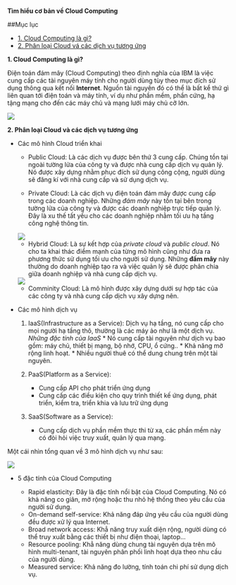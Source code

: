 **Tìm hiểu cơ bản về Cloud Computing**

##Mục lục

* [1. Cloud Computing là gì?](#1)
* [2. Phân loại Cloud vá các dịch vụ tương ứng](#2)

<a name="1"></a>

**1. Cloud Computing là gì?**

Điện toán đám mây (Cloud Computing) theo định nghĩa của IBM là việc cung cấp các tài nguyên máy tính cho người dùng tùy theo mục đích sử dụng thông qua kết nối **Internet**. Nguồn tài nguyên đó có thể là bất kể thứ gì liên quan tới điện toán và máy tính, ví dụ như phần mềm, phần cứng, hạ tậng mạng cho đến các máy chủ và mạng lưới máy chủ cỡ lớn.

<img src="https://imgur.com/a/35eBgQ1">

<a name="2"></a>

**2. Phân loại Cloud và các dịch vụ tương ứng**

* Các mô hình Cloud triển khai

    * Public Cloud: Là các dịch vụ được bên thứ 3 cung cấp. Chúng tồn tại ngoài tường lửa của công ty và được nhà cung cấp dịch vụ quản lý. Nó được xây dựng nhằm phục đích sử dụng công cộng, người dùng sẽ đăng kí với nhà cung cấp và sử dụng dịch vụ.

    * Private Cloud: Là các dịch vụ điện toán đám mây được cung cấp trong các doanh nghiệp. Những *đám mây* này tồn tại bên trong tường lửa của công ty và được các doanh nghiệp trực tiếp quản lý. Đây là xu thế tất yếu cho các doanh nghiệp nhằm tối ưu hạ tầng công nghệ thông tin.

    <img src="[Imgur](https://i.imgur.com/2jsG4BU.png)">

    * Hybrid Cloud: Là sự kết hợp của *private cloud* và *public cloud*. Nó cho ta khai thác điểm mạnh của từng mô hình cũng như đưa ra phương thức sử dụng tối ưu cho người sử dụng. Những **đấm mây** này thường do doanh nghiệp tạo ra và việc quản lý sẽ được phân chia giữa doanh nghiệp và nhà cung cấp dịch vụ.

    <img src="[Imgur](https://i.imgur.com/GUCC6ld.png)">

    * Comminity Cloud: Là mô hình được xây dựng dưới sự hợp tác của các công ty và nhà cung cấp dịch vụ xây dựng nên.


* Các mô hình dịch vụ

    1. IaaS(Infrastructure as a Service): Dịch vụ hạ tầng, nó cung cấp cho mọi người hạ tầng thô, thường là các máy ảo như là một dịch vụ.
        *Những đặc tính của IaaS*
            * Nó cung cấp tài nguyên như dịch vụ bao gồm: máy chủ, thiết bị mạng, bộ nhớ, CPU, ổ cứng..
            * Khả năng mở rộng linh hoạt.
            * Nhiều người thuê có thể dung chung trên một tài nguyên.

    2. PaaS(Platform as a Service): 
        * Cung cấp API cho phát triển ứng dụng
        * Cung cấp các điều kiện cho quy trình thiết kế ứng dụng, phát triển, kiểm tra, triển khia và lưu trữ ứng dụng

    3. SaaS(Software as a Service):
        * Cung cấp dịch vụ phần mềm thực thi từ xa, các phần mềm này có đòi hỏi việc truy xuất, quản lý qua mạng.

Một cái nhìn tổng quan về 3 mô hình dịch vụ như sau:

<img src="[Imgur](https://i.imgur.com/7yrNO1w.jpg)">


* 5 đặc tính của Cloud Computing

    * Rapid elasticity: Đây là đặc tính nổi bật của Cloud Computing. Nó có khả năng co giãn, mở rộng hoặc thu nhỏ hệ thống theo yêu cầu của người sử dụng.
    * On-demand self-service: Khả năng đáp ứng yêu cầu của người dùng đều được xử lý qua Internet.
    * Broad network access: Khẳ năng truy xuất diện rộng, người dùng có thể truy xuất bằng các thiết bị như điện thoại, laptop...
    * Resource pooling: Khẳ năng dùng chung tài nguyên dựa trên mô hình multi-tenant, tài nguyên phân phối linh hoạt dựa theo nhu cầu của người dùng.
    * Measured service: Khả năng đo lường, tính toán chi phí sử dụng dịch vụ.
    

